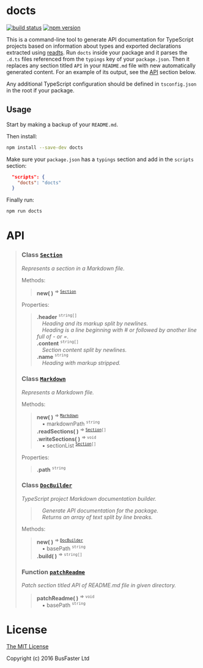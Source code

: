 docts
=====

[![build status](https://travis-ci.org/charto/docts.svg?branch=master)](http://travis-ci.org/charto/docts)
[![npm version](https://img.shields.io/npm/v/docts.svg)](https://www.npmjs.com/package/docts)

This is a command-line tool to generate API documentation for TypeScript projects
based on information about types and exported declarations extracted using [readts](https://github.com/charto/readts).
Run `docts` inside your package and it parses the `.d.ts` files referenced from the `typings` key of your `package.json`.
Then it replaces any section titled `API` in your `README.md` file with new automatically generated content.
For an example of its output, see the [API](#api) section below.

Any additional TypeScript configuration should be defined in `tsconfig.json` in the root if your package.

Usage
-----

Start by making a backup of your `README.md`.

Then install:

```sh
npm install --save-dev docts
```

Make sure your `package.json` has a `typings` section and add in the `scripts` section:

```json
  "scripts": {
    "docts": "docts"
  }
```

Finally run:

```sh
npm run docts
```

API
===

>
> <a name="api-Section"></a>
> ### Class [`Section`](#api-Section)
> <em>Represents a section in a Markdown file.</em>  
>  
> Methods:  
> > **new( )** <sup>&rArr; <code>[Section](#api-Section)</code></sup>  
>  
> Properties:  
> > **.header** <sup><code>string[]</code></sup>  
> > &emsp;<em>Heading and its markup split by newlines.</em>  
> > &emsp;<em>Heading is a line beginning with # or followed by another line full of - or =.</em>  
> > **.content** <sup><code>string[]</code></sup>  
> > &emsp;<em>Section content split by newlines.</em>  
> > **.name** <sup><code>string</code></sup>  
> > &emsp;<em>Heading with markup stripped.</em>  
>
> <a name="api-Markdown"></a>
> ### Class [`Markdown`](#api-Markdown)
> <em>Represents a Markdown file.</em>  
>  
> Methods:  
> > **new( )** <sup>&rArr; <code>[Markdown](#api-Markdown)</code></sup>  
> > &emsp;&#x25aa; markdownPath <sup><code>string</code></sup>  
> > **.readSections( )** <sup>&rArr; <code>[Section](#api-Section)[]</code></sup>  
> > **.writeSections( )** <sup>&rArr; <code>void</code></sup>  
> > &emsp;&#x25aa; sectionList <sup><code>[Section](#api-Section)[]</code></sup>  
>  
> Properties:  
> > **.path** <sup><code>string</code></sup>  
>
> <a name="api-DocBuilder"></a>
> ### Class [`DocBuilder`](#api-DocBuilder)
> <em>TypeScript project Markdown documentation builder.</em>  
> > &emsp;<em>Generate API documentation for the package.</em>  
> > &emsp;<em>Returns an array of text split by line breaks.</em>  
>  
> Methods:  
> > **new( )** <sup>&rArr; <code>[DocBuilder](#api-DocBuilder)</code></sup>  
> > &emsp;&#x25aa; basePath <sup><code>string</code></sup>  
> > **.build( )** <sup>&rArr; <code>string[]</code></sup>  
>
> <a name="api-patchReadme"></a>
> ### Function [`patchReadme`](#api-patchReadme)
> <em>Patch section titled API of README.md file in given directory.</em>  
> > **patchReadme( )** <sup>&rArr; <code>void</code></sup>  
> > &emsp;&#x25aa; basePath <sup><code>string</code></sup>  

License
=======

[The MIT License](https://raw.githubusercontent.com/charto/docts/master/LICENSE)

Copyright (c) 2016 BusFaster Ltd
